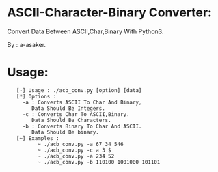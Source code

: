 # ASCII-Character-Binary Converter:
  Convert Data Between ASCII,Char,Binary With Python3.
  
  By : a-asaker.

# Usage:
       [-] Usage : ./acb_conv.py [option] [data]
       [*] Options : 
         -a : Converts ASCII To Char And Binary,
            Data Should Be Integers.
         -c : Converts Char To ASCII,Binary.
            Data Should Be Characters.
         -b : Converts Binary To Char And ASCII.
            Data Should Be binary.
       [~] Examples :
              ~ ./acb_conv.py -a 67 34 546
              ~ ./acb_conv.py -c a 3 $
              ~ ./acb_conv.py -a 234 52 
              ~ ./acb_conv.py -b 110100 1001000 101101
